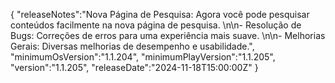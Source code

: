 {
  "releaseNotes":"Nova Página de Pesquisa: Agora você pode pesquisar conteúdos facilmente na nova página de pesquisa. \n\n- Resolução de Bugs: Correções de erros para uma experiência mais suave. \n\n- Melhorias Gerais: Diversas melhorias de desempenho e usabilidade.",
  "minimumOsVersion":"1.1.204",
  "minimumPlayVersion":"1.1.205",
  "version":"1.1.205",
  "releaseDate":"2024-11-18T15:00:00Z"
}
